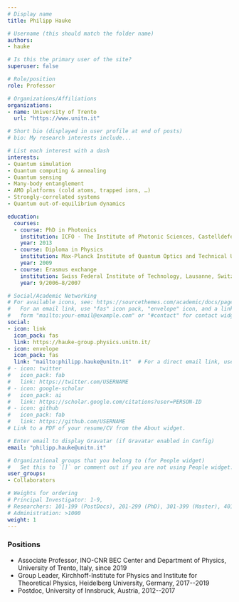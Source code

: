 ```yaml
---
# Display name
title: Philipp Hauke

# Username (this should match the folder name)
authors:
- hauke

# Is this the primary user of the site?
superuser: false

# Role/position
role: Professor

# Organizations/Affiliations
organizations:
- name: University of Trento
  url: "https://www.unitn.it"

# Short bio (displayed in user profile at end of posts)
# bio: My research interests include...

# List each interest with a dash
interests:
- Quantum simulation
- Quantum computing & annealing
- Quantum sensing
- Many-body entanglement
- AMO platforms (cold atoms, trapped ions, …)
- Strongly-correlated systems
- Quantum out-of-equilibrium dynamics

education:
  courses:
  - course: PhD in Photonics
    institution: ICFO - The Institute of Photonic Sciences, Castelldefels (Barcelona), Spain
    year: 2013
  - course: Diploma in Physics
    institution: Max-Planck Institute of Quantum Optics and Technical University of Munich, Germany
    year: 2009
  - course: Erasmus exchange
    institution: Swiss Federal Institute of Technology, Lausanne, Switzerland
    year: 9/2006–8/2007

# Social/Academic Networking
# For available icons, see: https://sourcethemes.com/academic/docs/page-builder/#icons
#   For an email link, use "fas" icon pack, "envelope" icon, and a link in the
#   form "mailto:your-email@example.com" or "#contact" for contact widget.
social:
- icon: link
  icon_pack: fas
  link: https://hauke-group.physics.unitn.it/
- icon: envelope
  icon_pack: fas
  link: "mailto:philipp.hauke@unitn.it"  # For a direct email link, use "mailto:test@example.org".
# - icon: twitter
#   icon_pack: fab
#   link: https://twitter.com/USERNAME
# - icon: google-scholar
#   icon_pack: ai
#   link: https://scholar.google.com/citations?user=PERSON-ID
# - icon: github
#   icon_pack: fab
#   link: https://github.com/USERNAME
# Link to a PDF of your resume/CV from the About widget.

# Enter email to display Gravatar (if Gravatar enabled in Config)
email: "philipp.hauke@unitn.it"

# Organizational groups that you belong to (for People widget)
#   Set this to `[]` or comment out if you are not using People widget.
user_groups:
- Collaborators

# Weights for ordering
# Principal Investigator: 1-9,
# Researchers: 101-199 (PostDocs), 201-299 (PhD), 301-399 (Master), 401-499 (Bachelor)
# Administration: >1000
weight: 1
---
```


### Positions
- Associate Professor, INO-CNR BEC Center and Department of Physics, University of Trento, Italy, since 2019
- Group Leader, Kirchhoff-Institute for Physics and Institute for Theoretical Physics, Heidelberg University, Germany, 2017--2019
- Postdoc, University of Innsbruck, Austria, 2012--2017
